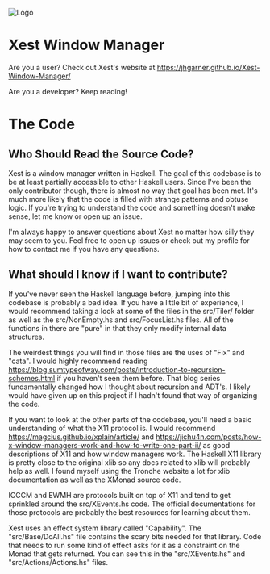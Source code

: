 ![Logo](https://raw.githubusercontent.com/jhgarner/Xest-Window-Manager/master/xest-site/images/xestlogo.png)


# Xest Window Manager

Are you a user? Check out Xest's website at https://jhgarner.github.io/Xest-Window-Manager/

Are you a developer? Keep reading!

# The Code

## Who Should Read the Source Code?

Xest is a window manager written in Haskell. The goal of this codebase is to be
at least partially accessible to other Haskell users.
Since I've been the only contributor though, there is almost no way that
goal has been met. It's much more likely that the code is filled with strange
patterns and obtuse logic. If you're trying to understand the code and something
doesn't make sense, let me know or open up an issue.

I'm always happy to answer questions about Xest no matter how silly they may
seem to you. Feel free to open up issues or check out my profile for how to
contact me if you have any questions.

## What should I know if I want to contribute?

If you've never seen the Haskell language before, jumping into this codebase
is probably a bad idea. If you have a little bit of experience, I would
recommend taking a look at some of the files in the src/Tiler/ folder as well as
the src/NonEmpty.hs and src/FocusList.hs files. All of
the functions in there are "pure" in that they only modify internal data
structures.

The weirdest things you will find in those files are the uses of "Fix" and "cata". 
I would highly recommend reading
https://blog.sumtypeofway.com/posts/introduction-to-recursion-schemes.html if
you haven't seen them before. That blog series fundamentally changed how I
thought about recursion and ADT's. I likely would have given up on this project
if I hadn't found that way of organizing the code.

If you want to look at the other parts of the codebase, you'll need a basic
understanding of what the X11 protocol is. I would recommend
https://magcius.github.io/xplain/article/ and
https://jichu4n.com/posts/how-x-window-managers-work-and-how-to-write-one-part-ii/
as good descriptions of X11 and how window managers work. The Haskell X11
library is pretty close to the original xlib so any docs related to xlib will
probably help as well. I found myself using the Tronche website a lot for xlib
documentation as well as the XMonad source code.

ICCCM and EWMH are protocols built on top of X11 and tend to get sprinkled
around the src/XEvents.hs code. The official documentations for those protocols
are probably the best resources for learning about them.

Xest uses an effect system library called "Capability". The "src/Base/DoAll.hs"
file contains the scary bits needed for that library. Code that needs to run
some kind of effect asks for it as a constraint on the Monad that gets returned.
You can see this in the "src/XEvents.hs" and "src/Actions/Actions.hs" files.
